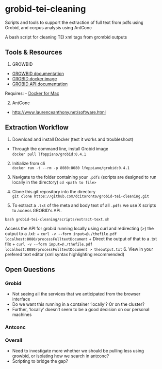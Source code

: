 # grobid-tei-cleaning

Scripts and tools to support the extraction of full text from pdfs using Grobid, and corpus analysis using AntConc

A bash script for cleaning TEI xml tags from grombid outputs

## Tools & Resources


1. GROWBID

  - [GROWBID documentation](https://grobid.readthedocs.io/en/latest/Grobid-service/)
  - [GROBID docker image](https://hub.docker.com/r/lfoppiano/grobid/)
  - [GROBID API documentation](https://github.com/kermitt2/grobid/blob/master/grobid-service/src/main/doc/grobid-service-manual.pdf)

  Requires:
    - [Docker for Mac](https://docs.docker.com/docker-for-mac/)

2. AntConc

  - http://www.laurenceanthony.net/software.html


## Extraction Workflow

1. Download and install Docker (test it works and troubleshoot)
  - Through the command line, install Grobid image  
  `docker pull lfoppiano/grobid:0.4.1`

2. Initialize from cli  
  `docker run -t --rm -p 8080:8080 lfoppiano/grobid:0.4.1`

3. Navigate to the folder containing your `.pdfs` (scripts are designed to run locally in the directory)
  `cd <path to file>`

4. Clone this git repository into the directory  
  `git clone https://github.com/dcitoronto/grobid-tei-cleaning.git`

5. To extract a `.txt` of the meta and body text of all `.pdfs` we use X scripts to access GROBID's API.

  `bash grobid-tei-cleaning/scripts/extract-text.sh`

Access the API for grobid running locally using curl and redirecting (>) the output to a .txt:
    + `curl -v --form input=@./thefile.pdf localhost:8080/processFulltextDocument`
    + Direct the output of that to a .txt file
	+ `curl -v --form input=@./thefile.pdf localhost:8080/processFulltextDocument > theoutput.txt`
6. View in your prefered text editor (xml syntax highlighting recommended)

## Open Questions
### Grobid
+ Not seeing all the services that we anticipated from the browser interface
+ Do we want this running in a container ‘locally’? Or on the cluster?
+ Further, ‘locally’ doesn’t seem to be a good decision on our personal machines

### Antconc

### Overall
+ Need to investigate more whether we should be pulling less using growbid, or isolating how we search in antconc?
+ Scripting to bridge the gap?
